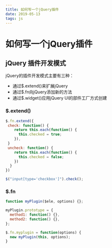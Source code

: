 ```yaml
---
title: 如何写一个jQuery插件
date: 2019-05-13
tags: js
---
```


# 如何写一个jQuery插件

## jQuery 插件开发模式

jQuery的插件开发模式主要有三种：

* 通过$.extend()来扩展jQuery
* 通过$.fn向jQuery添加新的方法
* 通过$.widget()应用jQuery UI的部件工厂方式创建

### $.extend()

``` js
$.fn.extend({
 check: function() {
    return this.each(function() {
      this.checked = true;
    }),
 }
 uncheck: function() {
    return this.each(function() {
      this.checked = false;
    })
  }
})

$("input[type='checkbox']").check();
```

### $.fn

``` js
function myPlugin($ele, options) {};

myPlugin.prototype = {
  method1: function() {},
  method2: function() {},
};

$.fn.myplugin = function(options) {
  new myPlugin(this, options);
}
```